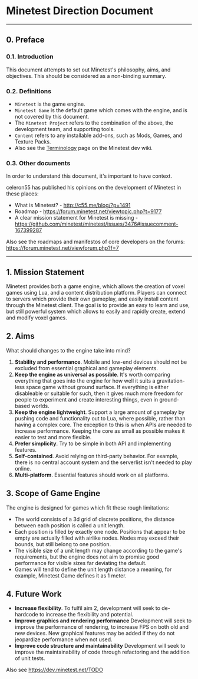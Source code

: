 # Minetest Direction Document

---------------------------

## 0. Preface

### 0.1. Introduction

This document attempts to set out Minetest's philosophy, aims, and objectives.
This should be considered as a non-binding summary.

### 0.2. Definitions

* `Minetest` is the game engine.
* `Minetest Game` is the default game which comes with the engine, and is not covered by this document.
* The `Minetest Project` refers to the combination of the above, the development team, and supporting tools.
* `Content` refers to any installable add-ons, such as Mods, Games, and Texture Packs.
* Also see the [Terminology](https://dev.minetest.net/Terminology) page on the Minetest dev wiki.

### 0.3. Other documents

In order to understand this document, it's important to have context.

celeron55 has published his opinions on the development of Minetest in these places:

  * What is Minetest? - http://c55.me/blog/?p=1491
  * Roadmap - https://forum.minetest.net/viewtopic.php?t=9177
  * A clear mission statement for Minetest is missing - https://github.com/minetest/minetest/issues/3476#issuecomment-167399287

Also see the roadmaps and manifestos of core developers on the forums: https://forum.minetest.net/viewforum.php?f=7

---------------------------

## 1. Mission Statement

Minetest provides both a game engine, which allows the creation of voxel games using Lua, and
a content distribution platform. Players can connect to servers which provide their own gameplay,
and easily install content through the Minetest client. The goal is to provide an easy to learn and use,
but still powerful system which allows to easily and rapidly create, extend and modify voxel games.

## 2. Aims

What should changes to the engine take into mind?

1. **Stability and performance**.
		Mobile and low-end devices should not be excluded from essential graphical
		and gameplay elements.
2. **Keep the engine as universal as possible**.
		It's worth comparing everything that goes into the engine for how well
		it suits a gravitation-less space game without ground surface.
		If everything is either disableable or suitable for such, then it gives
		much more freedom for people to experiment and create interesting things,
		even in ground-based worlds.
3. **Keep the engine lightweight**.
		Support a large amount of gameplay by pushing code and functionality out
		to Lua, where possible, rather than having a complex core.
		The exception to this is when APIs are needed to increase performance.
		Keeping the core as small as possible makes it easier to test and more flexible.
4. **Prefer simplicity**.
		Try to be simple in both API and implementing features.
5. **Self-contained**.
		Avoid relying on third-party behavior. For example, there is no
		central account system and the serverlist isn't needed to play online.
6. **Multi-platform**.
		Essential features should work on all platforms.

## 3. Scope of Game Engine

The engine is designed for games which fit these rough limitations:

* The world consists of a 3d grid of discrete positions, the distance between each position
  is called a unit length.
* Each position is filled by exactly one node. Positions that appear to be empty are actually filled with airlike nodes.
  Nodes may exceed their bounds, but still belong to one position.
* The visible size of a unit length may change according to the game's requirements, but the engine does
  not aim to promise good performance for visible sizes far deviating the default.
* Games will tend to define the unit length distance a meaning, for example, Minetest Game defines it as 1 meter.

## 4. Future Work

* **Increase flexibility**.
		To fulfil aim 2, development will seek to de-hardcode to increase the
		flexibility and potential.
* **Improve graphics and rendering performance**
		Development will seek to improve the performance of rendering, to increase FPS on both old and new
		devices. New graphical features may be added if they do not jeopardize performance when not used.
* **Improve code structure and maintainability**
		Development will seek to improve the maintainability of code through refactoring
		and the addition of unit tests.

Also see https://dev.minetest.net/TODO
